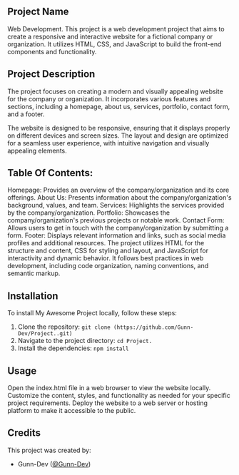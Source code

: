 ## Project Name

Web Development.
This project is a web development project that aims to create a responsive and interactive website for a fictional company or organization. It utilizes HTML, CSS, and JavaScript to build the front-end components and functionality.

## Project Description

The project focuses on creating a modern and visually appealing website for the company or organization. It incorporates various features and sections, including a homepage, about us, services, portfolio, contact form, and a footer.

The website is designed to be responsive, ensuring that it displays properly on different devices and screen sizes. The layout and design are optimized for a seamless user experience, with intuitive navigation and visually appealing elements.

## Table Of Contents:

Homepage: Provides an overview of the company/organization and its core offerings.
About Us: Presents information about the company/organization's background, values, and team.
Services: Highlights the services provided by the company/organization.
Portfolio: Showcases the company/organization's previous projects or notable work.
Contact Form: Allows users to get in touch with the company/organization by submitting a form.
Footer: Displays relevant information and links, such as social media profiles and additional resources.
The project utilizes HTML for the structure and content, CSS for styling and layout, and JavaScript for interactivity and dynamic behavior. It follows best practices in web development, including code organization, naming conventions, and semantic markup.

## Installation

To install My Awesome Project locally, follow these steps:

1. Clone the repository: `git clone (https://github.com/Gunn-Dev/Project..git)`
2. Navigate to the project directory: `cd Project.`
3. Install the dependencies: `npm install`

## Usage

Open the index.html file in a web browser to view the website locally.
Customize the content, styles, and functionality as needed for your specific project requirements.
Deploy the website to a web server or hosting platform to make it accessible to the public.

## Credits

This project was created by:

- Gunn-Dev ([@Gunn-Dev](https://github.com/Gunn-Dev))
